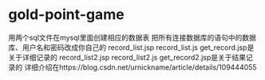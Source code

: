 # gold-point-game
用两个sql文件在mysql里面创建相应的数据表
把所有连接数据库的语句中的数据库、用户名和密码改成你自己的
record_list.jsp record_list.js get_record.jsp是关于详细记录的
record_list2.jsp record_list2.js get_record2.jsp是关于结果记录的
详细介绍在https://blog.csdn.net/urnickname/article/details/109444055
